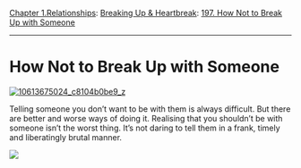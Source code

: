 [Chapter 1.Relationships](https://www.theschooloflife.com/thebookoflife/category/relationships/): [Breaking Up & Heartbreak](https://www.theschooloflife.com/thebookoflife/category/relationships/breaking-up-heartbreak/): [197. How Not to Break Up with Someone](https://www.theschooloflife.com/thebookoflife/how-not-to-break-up-with-someone/)

* * *

# How Not to Break Up with Someone

[![10613675024_c8104b0be9_z](https://www.theschooloflife.com/thebookoflife/wp-content/uploads/2014/11/10613675024_c8104b0be9_z.jpg)](http://www.thebookoflife.org/wp-content/uploads/2014/11/10613675024_c8104b0be9_z.jpg)

Telling someone you don’t want to be with them is always difficult. But there are better and worse ways of doing it. Realising that you shouldn’t be with someone isn’t the worst thing. It’s not daring to tell them in a frank, timely and liberatingly brutal manner.

[![](https://img.youtube.com/vi/591zwrqsDVM/0.jpg)](//www.youtube.com/embed/591zwrqsDVM? '')
